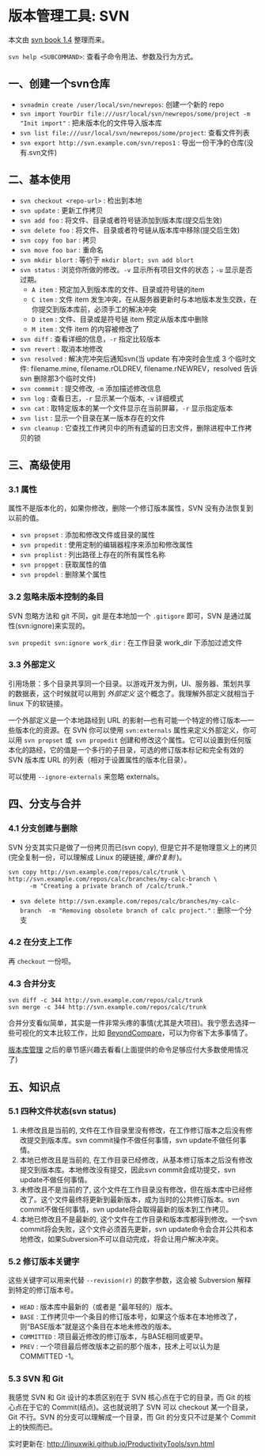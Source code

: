 # 版本管理工具: SVN

本文由 [svn book 1.4](http://svndoc.iusesvn.com/svnbook/1.4) 整理而来。

`svn help <SUBCOMMAND>`: 查看子命令用法、参数及行为方式。

## 一、创建一个svn仓库

+ `svnadmin create /user/local/svn/newrepos`: 创建一个新的 repo
+ `svn import YourDir file:///usr/local/svn/newrepos/some/project -m "Init import"` : 把未版本化的文件导入版本库
+ `svn list file:///usr/local/svn/newrepos/some/project`: 查看文件列表
+ `svn export http://svn.example.com/svn/repos1` : 导出一份干净的仓库(没有.svn文件)

## 二、基本使用

+ `svn checkout <repo-url>` : 检出到本地
+ `svn update` : 更新工作拷贝
+ `svn add foo` : 将文件、目录或者符号链添加到版本库(提交后生效)
+ `svn delete foo` : 将文件、目录或者符号链从版本库中移除(提交后生效)
+ `svn copy foo bar` : 拷贝
+ `svn move foo bar` : 重命名
+ `svn mkdir blort` : 等价于 `mkdir blort; svn add blort`
+ `svn status` : 浏览你所做的修改。`-v` 显示所有项目文件的状态；`-u` 显示是否过期。
    - `A item` : 预定加入到版本库的文件、目录或符号链的item
    - `C item` : 文件 item 发生冲突，在从服务器更新时与本地版本发生交跌，在你提交到版本库前，必须手工的解决冲突
    - `D item` : 文件、目录或是符号链 item 预定从版本库中删除
    - `M item` : 文件 item 的内容被修改了
+ `svn diff` : 查看详细的信息，`-r` 指定比较版本
+ `svn revert` : 取消本地修改
+ `svn resolved` : 解决完冲突后通知svn(当 update 有冲突时会生成 3 个临时文件: filename.mine, filename.rOLDREV, filename.rNEWREV，resolved 告诉 svn 删除那3个临时文件)
+ `svn commmit` : 提交修改, `-m` 添加描述修改信息
+ `svn log` : 查看日志，`-r` 显示某一个版本, `-v` 详细模式
+ `svn cat` : 取特定版本的某一个文件显示在当前屏幕，`-r` 显示指定版本
+ `svn list` : 显示一个目录在某一版本存在的文件
+ `svn cleanup` : 它查找工作拷贝中的所有遗留的日志文件，删除进程中工作拷贝的锁

## 三、高级使用

### 3.1 属性

属性不是版本化的，如果你修改，删除一个修订版本属性，SVN 没有办法恢复到以前的值。

+ `svn propset` : 添加和修改文件或目录的属性
+ `svn propedit` : 使用定制的编辑器程序来添加和修改属性
+ `svn proplist` : 列出路径上存在的所有属性名称
+ `svn propget` : 获取属性的值
+ `svn propdel` : 删除某个属性

### 3.2 忽略未版本控制的条目

SVN 忽略方法和 git 不同，git 是在本地加一个 `.gitigore` 即可，SVN 是通过属性(svn:ignore)来实现的。

`svn propedit svn:ignore work_dir` : 在工作目录 work_dir 下添加过滤文件

### 3.3 外部定义

引用场景：多个目录共享同一个目录。以游戏开发为例，UI、服务器、策划共享的数据表，这个时候就可以用到 *外部定义* 这个概念了。我理解外部定义就相当于 linux 下的软链接。

一个外部定义是一个本地路经到 URL 的影射—也有可能一个特定的修订版本—一些版本化的资源。在 SVN 你可以使用 `svn:externals` 属性来定义外部定义，你可以用 `svn propset` 或` svn propedit` 创建和修改这个属性。它可以设置到任何版本化的路经，它的值是一个多行的子目录，可选的修订版本标记和完全有效的 SVN 版本库 URL 的列表（相对于设置属性的版本化目录）。

可以使用 `--ignore-externals` 来忽略 externals。


## 四、分支与合并

### 4.1 分支创建与删除

SVN 分支其实只是做了一份拷贝而已(svn copy), 但是它并不是物理意义上的拷贝(完全复制一份，可以理解成 Linux 的硬链接, *廉价复制* )。

    svn copy http://svn.example.com/repos/calc/trunk \
    http://svn.example.com/repos/calc/branches/my-calc-branch \
          -m "Creating a private branch of /calc/trunk."

+ `svn delete http://svn.example.com/repos/calc/branches/my-calc-branch  -m "Removing obsolete branch of calc project."` : 删除一个分支

### 4.2 在分支上工作

再 `checkout` 一份呗。

### 4.3 合并分支

    svn diff -c 344 http://svn.example.com/repos/calc/trunk
    svn merge -c 344 http://svn.example.com/repos/calc/trunk

合并分支看似简单，其实是一件非常头疼的事情(尤其是大项目)。我宁愿去选择一些可视化的文本比较工作，比如 [BeyondCompare](http://www.scootersoftware.com/)，可以为你省下太多事情了。

[版本库管理](http://svndoc.iusesvn.com/svnbook/1.4/svn.reposadmin.html) 之后的章节感兴趣去看看(上面提供的命令足够应付大多数使用情况了)

## 五、知识点

### 5.1 四种文件状态(svn status)

1. 未修改且是当前的, 文件在工作目录里没有修改，在工作修订版本之后没有修改提交到版本库。svn commit操作不做任何事情，svn update不做任何事情。
2. 本地已修改且是当前的, 在工作目录已经修改，从基本修订版本之后没有修改提交到版本库。本地修改没有提交，因此svn commit会成功提交，svn update不做任何事情。
3. 未修改且不是当前的了, 这个文件在工作目录没有修改，但在版本库中已经修改了。这个文件最终将更新到最新版本，成为当时的公共修订版本。svn commit不做任何事情，svn update将会取得最新的版本到工作拷贝。
4. 本地已修改且不是最新的, 这个文件在工作目录和版本库都得到修改。一个svn commit将会失败，这个文件必须首先更新，svn update命令会合并公共和本地修改，如果Subversion不可以自动完成，将会让用户解决冲突。

### 5.2 修订版本关键字

这些关键字可以用来代替 `--revision(r)` 的数字参数，这会被 Subversion 解释到特定的修订版本号。

+ `HEAD` : 版本库中最新的（或者是 "最年轻的）版本。
+ `BASE` : 工作拷贝中一个条目的修订版本号，如果这个版本在本地修改了，则“BASE版本”就是这个条目在本地未修改的版本。
+ `COMMITTED` : 项目最近修改的修订版本，与BASE相同或更早。
+ `PREV` : 一个项目最后修改版本之前的那个版本，技术上可以认为是COMMITTED -1。

### 5.3 SVN 和 Git

我感觉 SVN 和 Git 设计的本质区别在于 SVN 核心点在于它的目录，而 Git 的核心点在于它的 Commit(结点)。这也就说明了 SVN 可以 checkout 某一个目录，Git 不行。SVN 的分支可以理解成一个目录，而 Git 的分支只不过是某个 Commit 上的快照而已。

实时更新在: http://linuxwiki.github.io/ProductivityTools/svn.html
